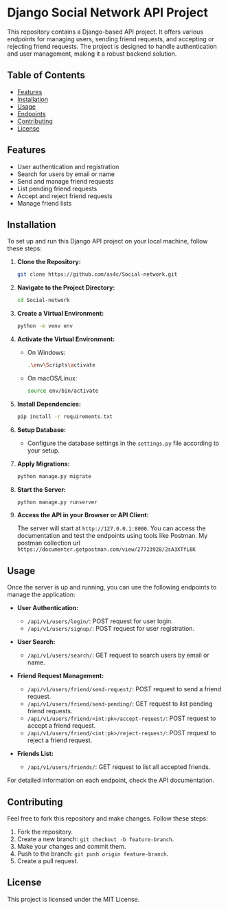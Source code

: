 # Django Social Network API Project

This repository contains a Django-based API project. It offers various endpoints for managing users, sending friend requests, and accepting or rejecting friend requests. The project is designed to handle authentication and user management, making it a robust backend solution.

## Table of Contents

- [Features](#features)
- [Installation](#installation)
- [Usage](#usage)
- [Endpoints](#endpoints)
- [Contributing](#contributing)
- [License](#license)

## Features

- User authentication and registration
- Search for users by email or name
- Send and manage friend requests
- List pending friend requests
- Accept and reject friend requests
- Manage friend lists

## Installation

To set up and run this Django API project on your local machine, follow these steps:

1. **Clone the Repository:**

   ```bash
   git clone https://github.com/as4c/Social-network.git
   ```

2. **Navigate to the Project Directory:**

   ```bash
   cd Social-network
   ```

3. **Create a Virtual Environment:**

   ```bash
   python -m venv env
   ```

4. **Activate the Virtual Environment:**

   - On Windows:

     ```bash
     .\env\Scripts\activate
     ```

   - On macOS/Linux:

     ```bash
     source env/bin/activate
     ```

5. **Install Dependencies:**

   ```bash
   pip install -r requirements.txt
   ```

6. **Setup Database:**

   - Configure the database settings in the `settings.py` file according to your setup.

7. **Apply Migrations:**

   ```bash
   python manage.py migrate
   ```

8. **Start the Server:**

   ```bash
   python manage.py runserver
   ```

9. **Access the API in your Browser or API Client:**

   The server will start at `http://127.0.0.1:8000`. You can access the documentation and test the endpoints using tools like Postman.
   My postman collection url `https://documenter.getpostman.com/view/27723928/2sA3XTfL6K`


## Usage

Once the server is up and running, you can use the following endpoints to manage the application:

- **User Authentication:**
  - `/api/v1/users/login/`: POST request for user login.
  - `/api/v1/users/signup/`: POST request for user registration.

- **User Search:**
  - `/api/v1/users/search/`: GET request to search users by email or name.

- **Friend Request Management:**
  - `/api/v1/users/friend/send-request/`: POST request to send a friend request.
  - `/api/v1/users/friend/send-pending/`: GET request to list pending friend requests.
  - `/api/v1/users/friend/<int:pk>/accept-request/`: POST request to accept a friend request.
  - `/api/v1/users/friend/<int:pk>/reject-request/`: POST request to reject a friend request.

- **Friends List:**
  - `/api/v1/users/friends/`: GET request to list all accepted friends.

For detailed information on each endpoint, check the API documentation.

## Contributing

Feel free to fork this repository and make changes. Follow these steps:

1. Fork the repository.
2. Create a new branch: `git checkout -b feature-branch`.
3. Make your changes and commit them.
4. Push to the branch: `git push origin feature-branch`.
5. Create a pull request.

## License

This project is licensed under the MIT License.

